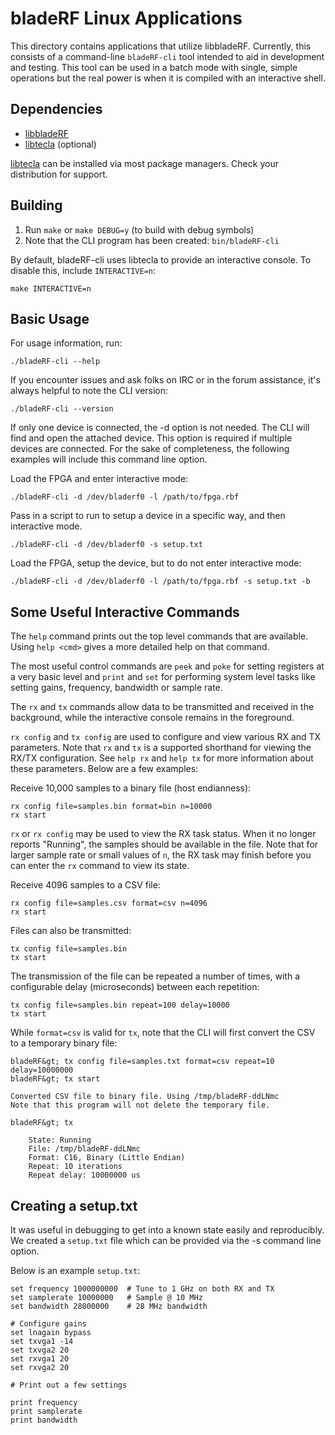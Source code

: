 # bladeRF Linux Applications #
This directory contains applications that utilize libbladeRF.  Currently, this consists of a command-line `bladeRF-cli` tool intended to aid in development and testing.  This tool can be used in a batch mode with single, simple operations but the real power is when it is compiled with an interactive shell.

## Dependencies ##
- [libbladeRF][lib]
- [libtecla][tecla] (optional)

[libtecla][tecla] can be installed via most package managers.  Check your distribution for support.

[lib]: ../lib (libbladeRF)
[tecla]: http://www.astro.caltech.edu/~mcs/tecla/ (libtecla)

## Building ##
1. Run `make` or `make DEBUG=y` (to build with debug symbols)
2. Note that the CLI program has been created: `bin/bladeRF-cli`

By default, bladeRF-cli uses libtecla to provide an interactive console. To disable this, include `INTERACTIVE=n`:

```
make INTERACTIVE=n
```

## Basic Usage ##
For usage information, run:

```
./bladeRF-cli --help
```

If you encounter issues and ask folks on IRC or in the forum assistance, it's always helpful to note the CLI version:

```
./bladeRF-cli --version
```

If only one device is connected, the -d option is not needed. The CLI will find and open the attached device. This option is required if multiple devices are connected. For the sake of completeness, the following examples will include this command line option.

Load the FPGA and enter interactive mode:

```
./bladeRF-cli -d /dev/bladerf0 -l /path/to/fpga.rbf
```

Pass in a script to run to setup a device in a specific way, and then interactive mode.

```
./bladeRF-cli -d /dev/bladerf0 -s setup.txt
```

Load the FPGA, setup the device, but to do not enter interactive mode:

```
./bladeRF-cli -d /dev/bladerf0 -l /path/to/fpga.rbf -s setup.txt -b
```

## Some Useful Interactive Commands ##
The `help` command prints out the top level commands that are available. Using `help <cmd>` gives a more detailed help on that command.

The most useful control commands are `peek` and `poke` for setting registers at a very basic level and `print` and `set` for performing system level tasks like setting gains, frequency, bandwidth or sample rate.

The `rx` and `tx` commands allow data to be transmitted and received in the background, while the interactive console remains in the foreground. 

`rx config` and `tx config` are used to configure and view various RX and TX parameters. Note that `rx` and `tx` is a supported shorthand for viewing the RX/TX configuration. See `help rx` and `help tx` for more information about these parameters. Below are a few examples:

Receive 10,000 samples to a binary file (host endianness):
```
rx config file=samples.bin format=bin n=10000
rx start
```

`rx` or `rx config` may be used to view the RX task status. When it no longer reports "Running", the samples should be available in the file. Note that for larger sample rate or small values of `n`, the RX task may finish before you can enter the `rx` command to view its state.


Receive 4096 samples to a CSV file:
```
rx config file=samples.csv format=csv n=4096
rx start
```

Files can also be transmitted:

```
tx config file=samples.bin
tx start
```

The transmission of the file can be repeated a number of times, with a configurable delay (microseconds) between each repetition:

```
tx config file=samples.bin repeat=100 delay=10000
tx start
```

While `format=csv` is valid for `tx`, note that the CLI will first convert the CSV to a temporary binary file:

```
bladeRF&gt; tx config file=samples.txt format=csv repeat=10 delay=10000000
bladeRF&gt; tx start

Converted CSV file to binary file. Using /tmp/bladeRF-ddLNmc
Note that this program will not delete the temporary file.

bladeRF&gt; tx

    State: Running
    File: /tmp/bladeRF-ddLNmc
    Format: C16, Binary (Little Endian)
    Repeat: 10 iterations
    Repeat delay: 10000000 us
```

## Creating a setup.txt ##
It was useful in debugging to get into a known state easily and reproducibly.  We created a `setup.txt` file which can be provided via the -s command line option.

Below is an example `setup.txt`:

```
set frequency 1000000000  # Tune to 1 GHz on both RX and TX
set samplerate 10000000   # Sample @ 10 MHz
set bandwidth 28000000    # 28 MHz bandwidth

# Configure gains
set lnagain bypass
set txvga1 -14
set txvga2 20
set rxvga1 20
set rxvga2 20

# Print out a few settings

print frequency
print samplerate
print bandwidth
```
